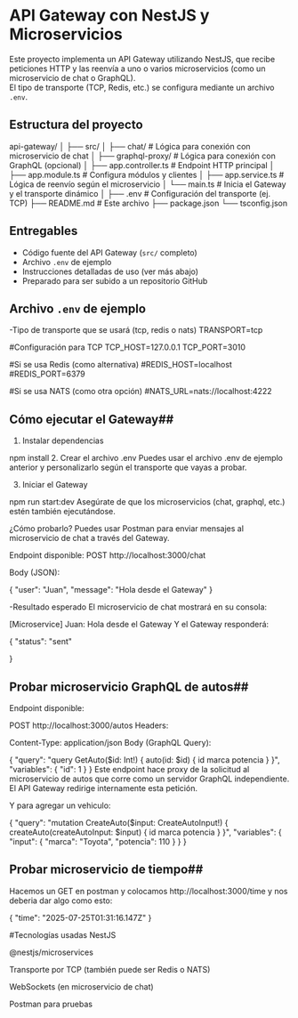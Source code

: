 # API Gateway con NestJS y Microservicios

Este proyecto implementa un API Gateway utilizando NestJS, que recibe peticiones HTTP y las reenvía a uno o varios microservicios (como un microservicio de chat o GraphQL).  
El tipo de transporte (TCP, Redis, etc.) se configura  mediante un archivo `.env`.



##  Estructura del proyecto

api-gateway/
│
├── src/
│ ├── chat/ # Lógica para conexión con microservicio de chat
│ ├── graphql-proxy/ # Lógica para conexión con GraphQL (opcional)
│ ├── app.controller.ts # Endpoint HTTP principal
│ ├── app.module.ts # Configura módulos y clientes
│ ├── app.service.ts # Lógica de reenvío según el microservicio
│ └── main.ts # Inicia el Gateway y el transporte dinámico
│
├── .env # Configuración del transporte (ej. TCP)
├── README.md # Este archivo
├── package.json
└── tsconfig.json





## Entregables

-  Código fuente del API Gateway (`src/` completo)
-  Archivo `.env` de ejemplo
-  Instrucciones detalladas de uso (ver más abajo)
-  Preparado para ser subido a un repositorio GitHub



##  Archivo `.env` de ejemplo ##

-Tipo de transporte que se usará (tcp, redis o nats)
TRANSPORT=tcp

#Configuración para TCP
TCP_HOST=127.0.0.1
TCP_PORT=3010

#Si se usa Redis (como alternativa)
#REDIS_HOST=localhost
#REDIS_PORT=6379

#Si se usa NATS (como otra opción)
#NATS_URL=nats://localhost:4222

## Cómo ejecutar el Gateway##
1. Instalar dependencias

npm install
2. Crear el archivo .env
Puedes usar el archivo .env de ejemplo anterior y personalizarlo según el transporte que vayas a probar.

3. Iniciar el Gateway

npm run start:dev
Asegúrate de que los microservicios (chat, graphql, etc.) estén también ejecutándose.

¿Cómo probarlo?
Puedes usar Postman para enviar mensajes al microservicio de chat a través del Gateway.

Endpoint disponible:
POST http://localhost:3000/chat

Body (JSON):


{
  "user": "Juan",
  "message": "Hola desde el Gateway"
}

-Resultado esperado
El microservicio de chat mostrará en su consola:

[Microservice] Juan: Hola desde el Gateway
Y el Gateway responderá:


{
  "status": "sent"

}

## Probar microservicio GraphQL de autos##
Endpoint disponible:

POST http://localhost:3000/autos
Headers:


Content-Type: application/json
Body (GraphQL Query):


{
  "query": "query GetAuto($id: Int!) { auto(id: $id) { id marca potencia } }",
  "variables": {
    "id": 1
  }
}
Este endpoint hace proxy de la solicitud al microservicio de autos que corre como un servidor GraphQL independiente. El API Gateway redirige internamente esta petición.

 Y para agregar un vehiculo:

{
  "query": "mutation CreateAuto($input: CreateAutoInput!) { createAuto(createAutoInput: $input) { id marca potencia } }",
  "variables": {
    "input": {
      "marca": "Toyota",
      "potencia": 110
    }
  }
}

## Probar microservicio de tiempo##

Hacemos un GET en postman y colocamos http://localhost:3000/time y nos deberia dar algo como esto: 

{
    "time": "2025-07-25T01:31:16.147Z"
}

#Tecnologías usadas
NestJS

@nestjs/microservices

Transporte por TCP (también puede ser Redis o NATS)

WebSockets (en microservicio de chat)

Postman para pruebas